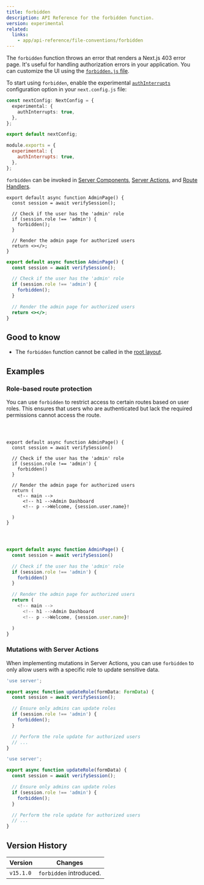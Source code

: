```yaml
---
title: forbidden
description: API Reference for the forbidden function.
version: experimental
related:
  links:
    - app/api-reference/file-conventions/forbidden
---
```


The `forbidden` function throws an error that renders a Next.js 403 error page. It's useful for handling authorization errors in your application. You can customize the UI using the [`forbidden.js` file](/docs/app/api-reference/file-conventions/forbidden).

To start using `forbidden`, enable the experimental [`authInterrupts`](/docs/app/api-reference/config/next-config-js/authInterrupts) configuration option in your `next.config.js` file:

```ts filename="next.config.ts" switcher
const nextConfig: NextConfig = {
  experimental: {
    authInterrupts: true,
  },
};

export default nextConfig;
```

```js filename="next.config.js" switcher
module.exports = {
  experimental: {
    authInterrupts: true,
  },
};
```

`forbidden` can be invoked in [Server Components](/docs/app/getting-started/server-and-client-components), [Server Actions](/docs/app/getting-started/updating-data), and [Route Handlers](/docs/app/api-reference/file-conventions/route).

```tsx filename="app/auth/page.tsx" switcher
export default async function AdminPage() {
  const session = await verifySession();

  // Check if the user has the 'admin' role
  if (session.role !== 'admin') {
    forbidden();
  }

  // Render the admin page for authorized users
  return <></>;
}
```

```jsx filename="app/auth/page.js" switcher
export default async function AdminPage() {
  const session = await verifySession();

  // Check if the user has the 'admin' role
  if (session.role !== 'admin') {
    forbidden();
  }

  // Render the admin page for authorized users
  return <></>;
}
```

## Good to know

- The `forbidden` function cannot be called in the [root layout](/docs/app/api-reference/file-conventions/layout#root-layout).

## Examples

### Role-based route protection

You can use `forbidden` to restrict access to certain routes based on user roles. This ensures that users who are authenticated but lack the required permissions cannot access the route.

```tsx filename="app/admin/page.tsx" switcher



export default async function AdminPage() {
  const session = await verifySession()

  // Check if the user has the 'admin' role
  if (session.role !== 'admin') {
    forbidden()
  }

  // Render the admin page for authorized users
  return (
    <!-- main -->
      <!-- h1 -->Admin Dashboard
      <!-- p -->Welcome, {session.user.name}!

  )
}
```

```jsx filename="app/admin/page.js" switcher



export default async function AdminPage() {
  const session = await verifySession()

  // Check if the user has the 'admin' role
  if (session.role !== 'admin') {
    forbidden()
  }

  // Render the admin page for authorized users
  return (
    <!-- main -->
      <!-- h1 -->Admin Dashboard
      <!-- p -->Welcome, {session.user.name}!

  )
}
```

### Mutations with Server Actions

When implementing mutations in Server Actions, you can use `forbidden` to only allow users with a specific role to update sensitive data.

```ts filename="app/actions/update-role.ts" switcher
'use server';

export async function updateRole(formData: FormData) {
  const session = await verifySession();

  // Ensure only admins can update roles
  if (session.role !== 'admin') {
    forbidden();
  }

  // Perform the role update for authorized users
  // ...
}
```

```js filename="app/actions/update-role.js" switcher
'use server';

export async function updateRole(formData) {
  const session = await verifySession();

  // Ensure only admins can update roles
  if (session.role !== 'admin') {
    forbidden();
  }

  // Perform the role update for authorized users
  // ...
}
```

## Version History

| Version   | Changes                 |
| --------- | ----------------------- |
| `v15.1.0` | `forbidden` introduced. |
